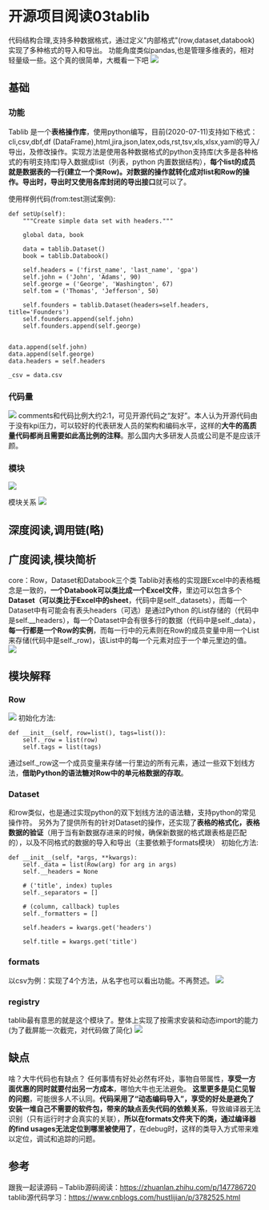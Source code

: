 # 开源项目阅读03tablib
代码结构合理,支持多种数据格式，通过定义"内部格式"(row,dataset,databook)实现了多种格式的导入和导出。
功能角度类似pandas,也是管理多维表的，相对轻量级一些。这个真的很简单，大概看一下吧
![](_v_images/20200715232843960_1367419885.png)


## 基础
### 功能
Tablib 是一个**表格操作库**，使用python编写，目前(2020-07-11)支持如下格式：cli,csv,dbf,df (DataFrame),html,jira,json,latex,ods,rst,tsv,xls,xlsx,yaml的导入/导出，及修改操作。实现方法是使用各种数据格式的python支持库(大多是各种格式的有明支持库)导入数据成list（列表，python 内置数据结构），**每个list的成员就是数据表的一行(建立一个类Row)。对数据的操作就转化成对list和Row的操作。导出时，导出时又使用各库封闭的导出接口**就可以了。

使用样例代码(from:test测试案例):
```
def setUp(self):
    """Create simple data set with headers."""

    global data, book

    data = tablib.Dataset()
    book = tablib.Databook()

    self.headers = ('first_name', 'last_name', 'gpa')
    self.john = ('John', 'Adams', 90)
    self.george = ('George', 'Washington', 67)
    self.tom = ('Thomas', 'Jefferson', 50)

    self.founders = tablib.Dataset(headers=self.headers, title='Founders')
    self.founders.append(self.john)
    self.founders.append(self.george)


data.append(self.john)
data.append(self.george)
data.headers = self.headers

_csv = data.csv
```
### 代码量
![](_v_images/20200715233501670_1240347402.png)
comments和代码比例大约2:1，可见开源代码之“友好”。本人认为开源代码由于没有kpi压力，可以较好的代表研发人员的架构和编码水平，这样的**大牛的高质量代码都尚且需要如此高比例的注释**。那么国内大多研发人员或公司是不是应该汗颜。

### 模块
![](_v_images/20200715234213625_608953616.png)

模块关系
![](_v_images/20200715234246400_411348295.png)


## 深度阅读,调用链(略)

## 广度阅读,模块简析
core：Row，Dataset和Databook三个类
Tablib对表格的实现跟Excel中的表格概念是一致的，**一个Databook可以类比成一个Excel文件**，里边可以包含多个**Dataset（可以类比于Excel中的sheet**，代码中是self._datasets），而每一个Dataset中有可能会有表头headers（可选）是通过Python 的List存储的（代码中是self.__headers），每一个Dataset中会有很多行的数据（代码中是self._data），**每一行都是一个Row的实例**，而每一行中的元素则在Row的成员变量中用一个List来存储(代码中是self._row)，该List中的每一个元素对应于一个单元里边的值。
![](_v_images/20200715234531135_891853018.png)

## 模块解释
### Row
![](_v_images/20200715234918900_1082457734.png)
初始化方法:
```
def __init__(self, row=list(), tags=list()):
    self._row = list(row)
    self.tags = list(tags)
```
通过self._row这一个成员变量来存储一行里边的所有元素，通过一些双下划线方法，**借助Python的语法糖对Row中的单元格数据的存取**。

### Dataset
和row类似，也是通过实现python的双下划线方法的语法糖，支持python的常见操作符。
另外为了提供所有的针对Dataset的操作，还实现了**表格的格式化，表格数据的验证**（用于当有新数据存进来的时候，确保新数据的格式跟表格是匹配的），以及不同格式的数据的导入和导出（主要依赖于formats模块）
初始化方法:
```
def __init__(self, *args, **kwargs):
    self._data = list(Row(arg) for arg in args)
    self.__headers = None

    # ('title', index) tuples
    self._separators = []

    # (column, callback) tuples
    self._formatters = []

    self.headers = kwargs.get('headers')

    self.title = kwargs.get('title')

```
### formats
以csv为例：实现了4个方法，从名字也可以看出功能。不再赘述。
![](_v_images/20200715235448431_1096833842.png)

### registry
tablib最有意思的就是这个模块了。整体上实现了按需求安装和动态import的能力(为了截屏能一次截完，对代码做了简化)
![](_v_images/20200716002531982_332403819.png)

## 缺点
啥？大牛代码也有缺点？
任何事情有好处必然有坏处，事物自带属性，**享受一方面优惠的同时就要付出另一方成本**，哪怕大牛也无法避免。
**这里更多是见仁见智的问题**，可能很多人不认同。**代码采用了“动态编码导入”，享受的好处是避免了安装一堆自己不需要的软件包，带来的缺点丢失代码的依赖关系**，导致编译器无法识别（只有运行时才会真实的关联），**所以在formats文件夹下的类，通过编译器的find usages无法定位到哪里被使用了**，在debug时，这样的类导入方式带来难以定位，调试和追踪的问题。
## 参考
跟我一起读源码 – Tablib源码阅读：https://zhuanlan.zhihu.com/p/147786720
tablib源代码学习：https://www.cnblogs.com/hustlijian/p/3782525.html

